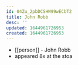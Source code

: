 ```yaml
---
id: 04Zu_2pbDCSHW99wECbT2
title: John Robb
desc: ''
updated: 1644961726953
created: 1644961726953
---
```



- [[person]] - John Robb
- appeared 8x at the stoa
